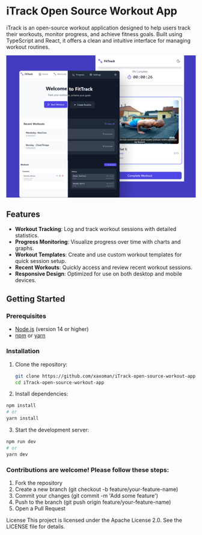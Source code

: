 # iTrack Open Source Workout App

iTrack is an open-source workout application designed to help users track their workouts, monitor progress, and achieve fitness goals. Built using TypeScript and React, it offers a clean and intuitive interface for managing workout routines.

![itrack logo banner](./fastlane/metadata/android/en-US/images/phoneScreenshots/Frame%201.png)

## Features

- **Workout Tracking**: Log and track workout sessions with detailed statistics.
- **Progress Monitoring**: Visualize progress over time with charts and graphs.
- **Workout Templates**: Create and use custom workout templates for quick session setup.
- **Recent Workouts**: Quickly access and review recent workout sessions.
- **Responsive Design**: Optimized for use on both desktop and mobile devices.

## Getting Started

### Prerequisites

- [Node.js](https://nodejs.org/) (version 14 or higher)
- [npm](https://www.npmjs.com/) or [yarn](https://yarnpkg.com/)

### Installation

1. Clone the repository:
   ```sh
   git clone https://github.com/xaxoman/iTrack-open-source-workout-app.git
   cd iTrack-open-source-workout-app
   ```
   
2. Install dependencies:

```sh
npm install
# or
yarn install
```
3. Start the development server:

```sh
npm run dev
# or
yarn dev
```


### Contributions are welcome! Please follow these steps:

1. Fork the repository
2. Create a new branch (git checkout -b feature/your-feature-name)
3. Commit your changes (git commit -m 'Add some feature')
4. Push to the branch (git push origin feature/your-feature-name)
5. Open a Pull Request


License
This project is licensed under the Apache License 2.0. See the LICENSE file for details.

